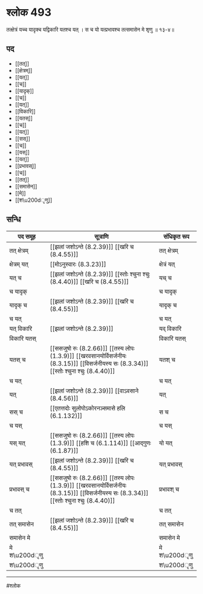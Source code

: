 # श्लोक 493

तत्क्षेत्रं यच्च यादृक्च यद्विकारि यतश्च यत् ।
स च यो यत्प्रभावश्च तत्समासेन मे श‍ृणु ॥ १३-४॥


## पद 

- [[तत्]]
- [[क्षेत्रम्]]
- [[यत्]]
- [[च]]
- [[यादृक्]]
- [[च]]
- [[यत्]]
- [[विकारि]]
- [[यतस्]]
- [[च]]
- [[यत्]]
- [[सस्]]
- [[च]]
- [[यस्]]
- [[यत्]]
- [[प्रभावस्]]
- [[च]]
- [[तत्]]
- [[समासेन]]
- [[मे]]
- [[श\u200dृणु]]

## सन्धि

| पद समूह | सूत्राणि | संधिकृत रूप |
| ----- | ----- | ----- |
| तत् क्षेत्रम् |  [[झलां जशोऽन्ते (8.2.39)]] [[खरि च (8.4.55)]] | तत् क्षेत्रम् |
| क्षेत्रम् यत् |  [[मोऽनुस्वारः (8.3.23)]] | क्षेत्रं यत् |
| यत् च |  [[झलां जशोऽन्ते (8.2.39)]] [[स्तोः श्चुना श्चुः (8.4.40)]] [[खरि च (8.4.55)]] | यच् च |
| च यादृक् |  | च यादृक् |
| यादृक् च |  [[झलां जशोऽन्ते (8.2.39)]] [[खरि च (8.4.55)]] | यादृक् च |
| च यत् |  | च यत् |
| यत् विकारि |  [[झलां जशोऽन्ते (8.2.39)]] | यद् विकारि |
| विकारि यतस् |  | विकारि यतस् |
| यतस् च |  [[ससजुषो रुः (8.2.66)]] [[तस्य लोपः (1.3.9)]] [[खरवसानयोर्विसर्जनीयः (8.3.15)]] [[विसर्जनीयस्य सः (8.3.34)]] [[स्तोः श्चुना श्चुः (8.4.40)]] | यतश् च |
| च यत् |  | च यत् |
| यत् |  [[झलां जशोऽन्ते (8.2.39)]] [[वाऽवसाने (8.4.56)]] | यत् |
| सस् च |  [[एतत्तदोः सुलोपोऽकोरनञ्समासे हलि (6.1.132)]] | स च |
| च यस् |  | च यस् |
| यस् यत् |  [[ससजुषो रुः (8.2.66)]] [[तस्य लोपः (1.3.9)]] [[हशि च (6.1.114)]] [[आद्गुणः (6.1.87)]] | यो यत् |
| यत् प्रभावस् |  [[झलां जशोऽन्ते (8.2.39)]] [[खरि च (8.4.55)]] | यत् प्रभावस् |
| प्रभावस् च |  [[ससजुषो रुः (8.2.66)]] [[तस्य लोपः (1.3.9)]] [[खरवसानयोर्विसर्जनीयः (8.3.15)]] [[विसर्जनीयस्य सः (8.3.34)]] [[स्तोः श्चुना श्चुः (8.4.40)]] | प्रभावश् च |
| च तत् |  | च तत् |
| तत् समासेन |  [[झलां जशोऽन्ते (8.2.39)]] [[खरि च (8.4.55)]] | तत् समासेन |
| समासेन मे |  | समासेन मे |
| मे श\u200dृणु |  | मे श\u200dृणु |
| श\u200dृणु |  | श\u200dृणु |


---

#श्लोक